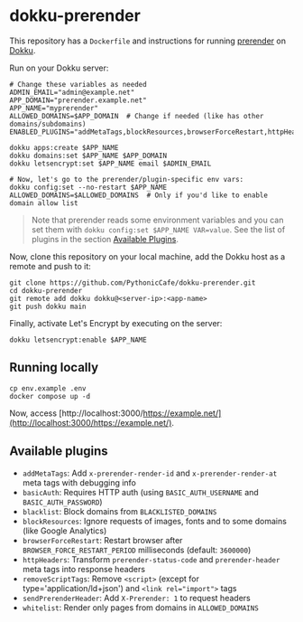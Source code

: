 # dokku-prerender

This repository has a `Dockerfile` and instructions for running [prerender](https://github.com/prerender/prerender) on
[Dokku](https://dokku.com/).

Run on your Dokku server:

```shell
# Change these variables as needed
ADMIN_EMAIL="admin@example.net"
APP_DOMAIN="prerender.example.net"
APP_NAME="myprerender"
ALLOWED_DOMAINS=$APP_DOMAIN  # Change if needed (like has other domains/subdomains)
ENABLED_PLUGINS="addMetaTags,blockResources,browserForceRestart,httpHeaders,removeScriptTags,sendPrerenderHeader,whitelist"

dokku apps:create $APP_NAME
dokku domains:set $APP_NAME $APP_DOMAIN
dokku letsencrypt:set $APP_NAME email $ADMIN_EMAIL

# Now, let's go to the prerender/plugin-specific env vars:
dokku config:set --no-restart $APP_NAME ALLOWED_DOMAINS=$ALLOWED_DOMAINS  # Only if you'd like to enable domain allow list
```

> Note that prerender reads some environment variables and you can set them with
> `dokku config:set $APP_NAME VAR=value`. See the list of plugins in the section [Available
> Plugins](#available-plugins).

Now, clone this repository on your local machine, add the Dokku host as a remote and push to it:

```shell
git clone https://github.com/PythonicCafe/dokku-prerender.git
cd dokku-prerender
git remote add dokku dokku@<server-ip>:<app-name>
git push dokku main
```

Finally, activate Let's Encrypt by executing on the server:

```shell
dokku letsencrypt:enable $APP_NAME
```


## Running locally

```shell
cp env.example .env
docker compose up -d
```

Now, access [http://localhost:3000/https://example.net/](http://localhost:3000/https://example.net/).


## Available plugins

- `addMetaTags`: Add `x-prerender-render-id` and `x-prerender-render-at` meta tags with debugging info
- `basicAuth`: Requires HTTP auth (using `BASIC_AUTH_USERNAME` and `BASIC_AUTH_PASSWORD`)
- `blacklist`: Block domains from `BLACKLISTED_DOMAINS`
- `blockResources`: Ignore requests of images, fonts and to some domains (like Google Analytics)
- `browserForceRestart`: Restart browser after `BROWSER_FORCE_RESTART_PERIOD` milliseconds (default: `3600000`)
- `httpHeaders`: Transform `prerender-status-code` and `prerender-header` meta tags into response headers
- `removeScriptTags`: Remove `<script>` (except for type='application/ld+json') and `<link rel="import">` tags
- `sendPrerenderHeader`: Add `X-Prerender: 1` to request headers
- `whitelist`: Render only pages from domains in `ALLOWED_DOMAINS`
